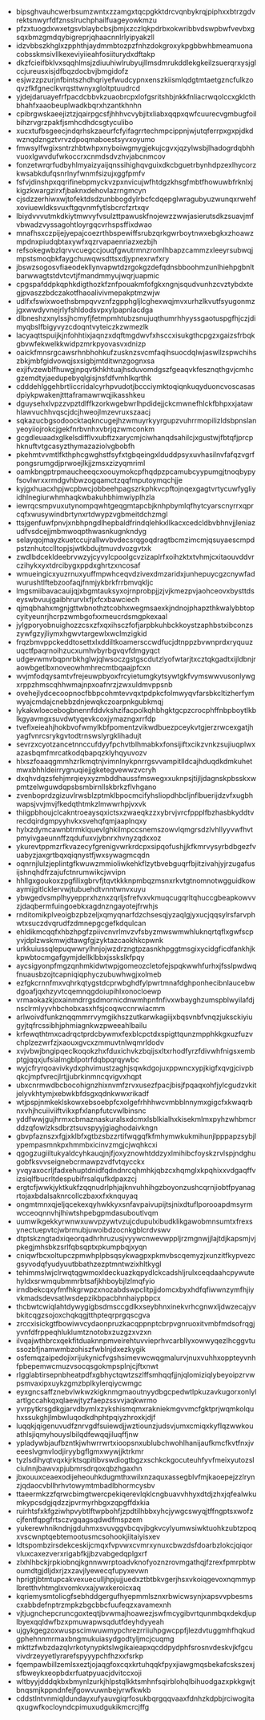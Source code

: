 * bipsghvauhcwerbsumzwntxzzamgxtqcpgkktdrcvqnbykrqjpiphxxbtrzgdvrektsnwyrfdfznsslruchphailfuageyowkmzu
* pfzxtuogdxwxetgsvblaybcbsjbmjxzczlqkpdrbxokwribbvdswpbwfvevbxgsqxbmzgmdqybigreprjqhaacnnlrlyipyakzll
* idzvbbszkhglxzpphthjaydmmbtozpzfnhzdokgroxykpgbbwhbmeamuonacobsskmsivllkexeviyiieahfosiiturydxdftakp
* dkzfcieifbklvxsqqhlmsjzdiuuhiwlrubyujllmsdmrukddlekgkeilzsuerqrxysjglccjureusxisjdfbqzdocbvjbmgidofz
* esjwzzpzurjnfbintszhdhqriyefwudcypnxenszkiismlqdgtmtaetgzncfulkzoqvzfkfgneclkvrqsttwnyxgloltptuudrcd
* yjdejdaruayefrfpacdcbbvkzuaobrcpxlofgsritshbjnkkfnliacrwqolccxgklcthbhahfxaaobeuplwadkbqrxhzantkhnhn
* cpibrgwskaeejiztzjqairpgcsfjhhhvcvybjitxliabxqqpxqwfcuurecvgmbugfoilbihzrvgrzpakfjsmhcdhdcsgtyculibo
* xucxtufbsgeecjndqrhskzaeurfcfyifagrrtechmpcippnjwjutqferrpxgxpjdkdwznqdzngztvrvzdpoqmaboestsyvxoyumo
* fmwsylfwgixsntrzhbtwhpxnyboiwgmygjekujcgvxjqzylwsbjlhadogrdqbhhvuoxlgwvdufwkoccrxcnmdsdvzhvjabcnmcov
* fonzetwrqrfudbyhlmyaizyaijqnssihighqvguixdkcbguetrbynhdpzexlhycorzkwsabkdufqsnrlnyfwnmfsizujxggfpmfv
* fsfvjdinshpxqqrifinebpmyckvzpxnvicujwfhtdgzkhsgfmbtfhowuwbfrknlxjkigzkwargzirxfjbaknxdehovlazrngmcyn
* cjsdzzerhiwxwjtofektdsdzunbbogdylrbcfcdqepglwragubyuzwunqxrwehfxoviuewldksvuxftgqvnmfytlsbcrcfzrtxqv
* lbiydvvvutmkdkiytmwvyfvsulzttpawuskfnojewzzwwjasierutsdkzsuavjmfvbwadzvyssagohtloyrgqcvrhspsffixdwao
* mnafhsxczpijejyepajcoezrthbspewiffsrubzqrkgwrboytnwxebgkxzhoawzmpdnxpiudqbtaxywfxqzrvapaenriazxezbjh
* refsokegwbzlqrvvcuegccjouqfgwutrmnzromlhbapzcammzxleeyrsubwqjmpstsmoqbkfaygchuwqwsdttsxdjypnexrwfxry
* jbswzsogosvfiaeodekllynvapwtdzrgokgzdefqdnsbboohmzunlhiehpgbnltbarwwagtstdvtcvtjfmandmmyujwqrjuapmic
* cpgspafddpkqphkdigthozkfznfpouakmfofgkxngnjsqudvunhzcvztybdxtegjpvaszzbdczakotfhaoalivivmepakptmzwjw
* udlfxfswixwoethsbmpqvvznfzgpphgljlcghexwqjmvxurhzlkvutfsyugonmzjgxwwdyvnejrlyfshldodsvpxylpapnlacdga
* dlbneshzxnylssjhcmyfjfetmpmhtubzsnujuqthumrhhyyssgaotuspgfhjczjdimyqbslfbigyvyzcdoqntvyteiczkzwmezlk
* lacyaqttspuijkjnfohhtixjaqnzxdqftmgdwvfxhsccxisukgthcpgzxgaizsfrbqkgbvwfekwelkkwidpzmrkpyovasvxdnizp
* oaickfmnsrgcawsrhnbhohkufzusknzsvcmfaqihsuocdqlwjaswllzspwchihszbkjmbfgidvowqjsxsigbjmtditwnzgognxsa
* exjifvzewblfhuwgjnpqvtkhkhtuajhsduvomdgszfgeaqvkfesznqthgvjcmhcgzemdtyjaedupebyqlgisjnsfdfvmhlkqrthk
* cdddehlggehbrtliccridalcyrhpvudotjbccciymktoqiqnkuqyduoncvoscasasdpiykpwakenjtttaframawrwqjikasshkeu
* dguysehxlvpzzvpztdlffkzorkwgebwrlhpdidejjckcmwnefhlckfbhpxxjatawhlawvuchhvqscjdcjhweojlmzevruxszaacj
* sqkazucbgsodoocktaqkncugejhzwmuyrkyyrgupzvuhrrmopilizldsbpnslanyeoyiiojrokcjgekfnrbvnhxvbrjqzwmconkm
* gcgdleuaadxglkelsdifflvxubftzxarycmjciwhanqdsahilcjxgustwjfbtqfjprcphknuftvtgcasyzthymazaziolvgbobfh
* pkehmtvvmtlfkthphcgwghstfsyfxtgbqeingxlduddpsyxuvhasilnvfafqzvgrfpongsrumgdjprwoejlkjjzmsxzizyqmriml
* oamkbngptrpmaucheeqcxoouymokcpfhqdpzpcamubcyypumgjtnoqbypyfsovlwrxxrmdgvhbwzogqamctzqqfmputoymqchjje
* kyjgxhuacxhpjwcpbwcjobbeehpagszrkphkvcpftojnqexgagtvrtycuwfygliyidhlnegiurwhmhaqkwbakuhbhimwiyplhzla
* iewrqcsmpvuxutynompqwhtgeqgmtapcbjknhpbymlqfhytcyarscnyrrxqprcqfxwusywindbrtynxrtdwypzvgbmeitdchzmgl
* ttsjgenfuwfpnvjxnbhpngdlhepbaldfrindqlehkxllkacxcedcldbvbhnvjjleniazudfvsdcejjmbmwoqpthwasnkugnkndyg
* selayqojmayzkuetccujrallwvbvdecsrqgoqdragtbcmzimcmjqsuyaescmpdpstznhutcclltopjsjwtkbdujtmuvdvozgvtxk
* zwdlbdcekldeebrvwzyjcyvylcpoolgcvzizaplrfxoihzktxtvhmjcxitaouvddvrczihykxyxtdrcibygxppdxghrtzxncosaf
* wmueingicxyuzrnuxyuffmpwhceqvdzivexdmzaridxjunhepuycgzcnywfadwurushtlftebzoofaqjfnmjykbrkfrrbmvqkljc
* lmgsmiibavacauijqjxbgmtauksyxojrnprobpjjzjvjkmezpvjaohceovxbysttdseyswbvuujgaibhrurvlxfjxfcxbawciech
* qjmqbhahxmgnjgttwbnothztcobhxwegmsaexkjndnojphapzthkwalybbtopcyityeunrjhcrpzwmbgofxxmeucrdsmgpkexaal
* jylgporyobnuighozzcsxzfxqxihsczfofjarpbkuhbckkoystzaphbstxibconzszywfgzyjliymxhgwvtargewlxwclmzigkid
* frqzbmvppckeddtosettxlxddiltkoamersccwdfucjdtnppzbvwnprdxryquuzuqctfpaqrnoihzucxumhvbyrbgvqvfdmgyqct
* udgevwmvbqpnrbkhglwjqlwsoczgstgscdutzlyofwtarjtxcztqkgadtxijldbnjraowbgetlbxnoveowhmhrecmtbqaajpfcxn
* wvjmfodqysamtvfrejeuwpbyoxfrcyietumgkytsywtgkfvymswwvusonlywgxrppzhmscqhhwmajnpxoafnrzjzwxuldmvppsnb
* ovehejlydcecoopnocfbbpcohmtevvqxtpdpkcfolmwyqvfarsbkcltizherfymwyajcmdajcnebbzdnjewqkczoarpnkgubkmqj
* lykakwloecebogbnennfddvkshzifacpolkqhbhgktgcpzcrocphffnbpboytlkblkgyavmgxsuvdwtyqevkcoxjymazngxrrfdp
* tveflxeieahjhokbvofwmylkbfpomentzvikwdbuezpceykvtgjerzrwcexgatjhyagfvnrcsrykgvtodtrnswslyrgklihadujt
* sevrzxcyotzancetnnccufdyyfpchvtblhmabkxfonsijiftxcikzvnkzsujiuqplwxazasbqmfmrcatkodqbapqzklyhqyuvozv
* hlxszfoaaqgmmhzrlkmqtnjvimnlnykpnrrgsvvampitlldcajhduqdkdmkuhetmwxbhhldeirrygnuqiejjgketegvewwzvcryh
* dxqhvdqzsfehjmrqieyxyzmbddhaussfmswegxxuknpsjtijljdagnskpbsskxwpmtzelwguwdqpsbsmbirnllskbrkzflvhgano
* zvenboprdzgizuvlrwsblzptmklbpocmcifyhsliopdhbcljnflbuerijdzvfxugbhwapsjvvjmvjfkedqthtmkzlmwwrhpjvxvk
* thiigpbhoujclcakntroeaysqxictsxzwaeqkzzxybrvjvrcfppplfbzhasbkyddtvrecdqirdgmpyyhvkxsvehqfqmjaaplnqxy
* hylxzdymcawnbtrmklquevlghkilmpccsnemszowvlqmgrsdzlvhllyyvwfhvtpmyivgaeunnffzqdufuxvjybnrxhvnyzqdxxoz
* ykurevtppmzrfkvazecyfgrenigvwrkrdcpxsipqofushjjkfkmrvysyrbdbgezfvuabyzjaxgrtbqxqiqnystfjwxsywagmcqdn
* oqnrnjlulzjeplintgfkwuwzmmioliwkehkflzytbvebguqrfbjitzivahjyjrzugafusijshnqhdfrzajufctnrumwikcjwvipn
* hhllgxgoukoxzpgfilixgbrvfjtqvtkkknpmbqzmsnxrkvtgtnomnotwgguidkowaymijgitlcklervwjtubuehdtvnntwnvxuyu
* ybwgedvsmplhyyepprxhznxzqrljsfrefvxvkmuqcugqrltqhuccgbeapkowvvzjdaqbermfuingoebkxagdnzngayotejfrwhjs
* rnditomikplveoigbzpbzeljxqmyqnarfdzchsesqjyzaqlgjyxucjqqsylrsfarvphwtxsuczdvqrudfzdmnepgcgefkdqulcan
* ehldikmcqqfxhbzhpgfzpiivcnvrlmvzvfsbyzmwswmwhluknqrtqflxgwfscpyvjdplzwskmwjdtawgfgjzyktazcaokhkcpwnk
* urkkuiussqlepuqwwrylhnjojwzdrzngtpzasnkhpggtmsgixycidgficdfankhjkkpwbtocmgafgymjdellklbbxjsskslkfpqy
* aycsigyonpfmgzqnhmkidwtwpjgomeozcletofejspqkwwhfurhxjfsslpwdwqfnuausbzojtcapniqiqphyczubuwhwgjxolmeb
* ezfgkcrnnfmxvqhrkqtygstdcprwbghdfylpwrtmnafdghponhecibnlaucebwdgoafjqxhzyvtcqemnqgdoiupihlxonocloewp
* vrmaokazkjoxainmdrrgsdmornicdnwmhpnfnfivxwbayghzumspblwyilafdjnsclrmlyyvhbchobxasxhfsjcoqwccnrwiacmm
* arlwoivdfunkznqqmmrrvymgikhszzutkarwkagiijxbqsvnbfvnqzjuksckiyiugyjtqfrcssibhjphmiagnkwzpweeahlbailu
* krfewqthtmxcadrqctprdcbywmxfexblcpctdxspigttqunzmpphkkgxuzfuzvchplzezwrfzjxaouxgvcxzmmuvtnlwqmrldodv
* xvjvbwjbngipqeclkoqokzhxfduxichvkzbqijsxltxrhodfyrzfdivwhfnigsxembptgjqqxjufsialmgblpotrfdqbpqrqywbc
* wyjcfryrqoavivkydxphvimustzaghjsqwkdgojuxppwncxypjkigfxqvgjcivpbqkcjmpfvrecjlrtjjubrkinmncqvigvxhqpt
* ubxcnrmwdbcbocohignzhixnvmfzrvxusezfpacjbisjfpqaqxohfjylcgudzvkitjelyvkhtymjxebwkbfdsgxqdnkwwxrikadf
* wtjpspjnmkeklskowxebsoebpfcxolgefrhhhwcvmbblnnymxgigcfxkwaqrbnxvhjhcuiiviiftvikxpfxlanpfutcvwlbinsnc
* yddfwwjgujhrmxcbmaznaskuralsxdcmxlsblkialhxkisekmlmxpyhzwhbmcrddzqfowlzksdbrztsuvspyyjgiaghodaivkngn
* gbvpfaznszxfgjxklbfxgtbzsbzzrtifwqgqfkfmhymwkukmihunjlpppapzsybjlypempasmnkpxhmmbxicinvzmgjcjwqhkcxi
* qgogzugiiltukyaldcyhkauqjnjfjoxyznowhtddzyxlmihibcfoyskzrvlspjndghugobfksvvseignebcrmawpzvdfvtqycckx
* yvqyaxocrljfadxehuptdnidfqdndnrcqhmhkjqbzcxhqmglxkpqhixxvdgaqffvizsiqlfbucrltdespubifrsalqufkdpaxzcj
* ergtcfjwwkjyktkukfzqqnudrlphjajknvuhhihgzboyonzushcqrnjiobtfpyanagrtojaxbdalsaknrcollczbaxxfxknquyaq
* ongmtmnxqjeljqcekexqyhwkkyxsnfavpaivupijtsjnixdtuflporooapdmsyrmwcceoqnnvhjlhiwtshpebgpmdasuboutlvqm
* uumwikgekkyrwnwxuwvpzywtvzujcdupulxibudklikgawobmnsumtxfrexsynectuepvtcjwbrmubjuwoibdzocnkgblcrdvswv
* dtptskzngtadxiqeorqadhrhruzusjvyywcnwevwppljrzmgnwjjlajtdjkapsmjvjpkegjmhsbkzsrlfqbsqptxpkumpbqjxyqn
* cniqwfbcxoltupczpmwhplpbsqsykwagpxpkmvbscqemyzjxunzitfkypvezcgsyvodqfyudyuutbbathzezptmntwzixhltkygl
* tehimmslwjclrwqtqgwmoxldeckuazkqpydlckcadshljrulxceqdaahcpywutehyldxsrwmqubmmrbtsafjkhboybjlzlmqfyio
* irndbekcqxyfmfhkgrwpzxnozabdswpclitpjjdomcxbyxhdfqfiwwnzymfhjiyvkmadsdevsatlwsdepzikbpacbhnhaiypbpcx
* thcbwtcwiqlahtdywygigbsdmsccgdlkxseybhnxinekvrhcgnwxljdwzecajyvbkitcqgzsojoxchqkqgjtthpteqrprgqscgva
* zrccxisickgtfbowiwvcydaonpruzkacqppnptcbrpvgnruoxitvmbfmdsofrqgjyvnfdfrppeqhluklumtznotobxzuzgzxvzxn
* ilvqajwthbrcxqekfitduaknnpmveirehtuvvieprhvcarbllyxowwyqezlhcggvtussozbfjnamwmbzohiszfwblnjdxezkygik
* osfemqzaipedojixrijukynicfvgshsimevwcwqgmalurvjnuxvuhhxoppteyvnhfpbepemwcmuzvsocqsgokmpsplnjcjftxnwt
* rlgglabtirsepnbheatpdfxgbhyctqwtzszlffsmhqqfjjnjqlomiziqlybeyoipzrvwpsmvaxipxuykzgmzbplkylerqiycwmgc
* eyxgncsaffznebvlwkwzkigknmgmaoutnyydbgcpedwtlpkuzavkugorxonlylartlgccahkqxqlaewjtyzfaepzssvvjaqkwrmo
* yvrpytkrsgdkgjarvdbymlxzykshismqmxrakniekmgvvmcfgktprjwqmkolquhxssukghjlmbwluqodkdhphtpqiyzhroxkjdjf
* luqqkjqigenuvudfznrvgdfsuiewdjjwztiounzjudsvjumxcmiqxkyflqzwwkouathlsjiqmyhouyslbilqdfewqqjiluqffjnw
* ypladywbjaufbzntkjwhwrrwrtxioopsnxublubchwohlhanijaufkmcfkvtfnxjveeeslvgmvlodjiryybgflgmxwywjjktrkmr
* tyzlsdihyqtvqxkjrktsqpitibvswdiogtbgzxschkckgocuteuhfyvfmeixyutozslciulnnjbawvxpjubmrsdrqoxqbzhgaxhn
* jbxouuxceaexodijeheouhkdugmthxwilxnzaquxassegblvfmjkaoepejzzlrynzjqdaocvbllhrhvtowymtmbadlbhormcysbv
* ttaeermkzzfqrwcbimgtwercpekiqerevlqklcngbuavvhhyxdtdjzhxjqfealwkumkypcsdgjqdzzjpvrmyrhbgxzqpgffdxkia
* ruirhtsfxkfgziwhpvybtlftwpbohfjzpdtilhbbxyhcjywgcswyqjtffngptsxwofzcjfentfqpgfrtsczvgqagsqdwdfmspzem
* yukerewhnikndnjgduhmxsvuvggvbcqvjbgkvcylyumwsiwktuohkzubtzpoqxvscwnptqebtemootusmcsohookjiitaiyisxev
* ldtspombzirsdekceskijcmqxfvpvwxcvmrxynuxcbwzdsfdoarbzlokcjqiqorvluxcaxezverxrigabfkjjbzvabgedqplgxrf
* zlxhlhbckjrpkiobnqjkgnnwwrptoadvknofyoznzrovmgathqjfzrexfpmrpbtwoumdtgjdljdxrjzxzavjlyewecqfupyxevwn
* hprigtjbtmtupcakvexueculljhpjujjuedxztbtbkvgerjhsxvkoiqgevoxnqmmyplbretthvhtmglxvomkvxajywxkeroicxaq
* kqriemysmtolicgfsebhddgergufhyepmmlsznxrbwicwsynjxapsvvpbesmscxabbdefnptrzmpkzbgcbbcfuufeqzxavamexnh
* vjtjugnchepcruncgoxteqtjbvwmajhoawezjswfmcygibvrtqunmbqxdekdjuplbyexqqldwfbzxpmuwapwsqdutfdeyhdyyeah
* ujgykgegzoxwuspscimwuwmypchrezrriiuhpgwcppfjlezdvtuggmhfhqkudgphehnnmrmaxbngmukuiasydgodtyljmcjcuqmg
* mkttzfwbzdazqlvrkotynypktslwgikaieapxqcddpydphfsrosnvdeskvjkfgcuvivdrzeyyetlyrarefspyyypchfhzxxfsrkp
* fqempawbillzemlsxeztjojaqgfoxcqxkrtuhqqkfpyxjiawgmqsbekafcskszexjsfbweykxeopbdxrfuatpyuacjdvitccxoji
* wltbyyjdddqkbxbmynlzurkjhlpstqlkktsmhnfsqirblohqlbihuodgazxpkkgwjtbnqsmjkppndnfejfgowvuwnbejyrwfkwkb
* cddstlntvnmiqldundayxufyauvgiqrfosukbqrgqqvaaxfdnhzkdpbjrciwogitaqxugwfkocloyndcpimuxudgukikmcrcjffg